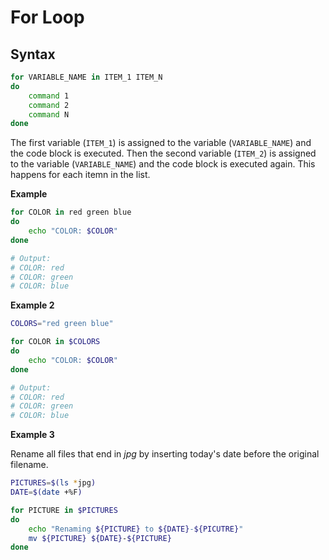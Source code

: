 # For Loop

## Syntax

```sh
for VARIABLE_NAME in ITEM_1 ITEM_N
do
    command 1
    command 2
    command N
done
```

The first variable (`ITEM_1`) is assigned to the variable (`VARIABLE_NAME`) and the code block is executed. Then the second variable (`ITEM_2`) is assigned to the variable (`VARIABLE_NAME`) and the code block is executed again. This happens for each itemn in the list.

**Example**

```sh
for COLOR in red green blue
do
    echo "COLOR: $COLOR"
done

# Output:
# COLOR: red
# COLOR: green
# COLOR: blue
```
**Example 2**

```sh
COLORS="red green blue"

for COLOR in $COLORS
do
    echo "COLOR: $COLOR"
done

# Output:
# COLOR: red
# COLOR: green
# COLOR: blue
```

**Example 3**

Rename all files that end in _jpg_ by inserting today's date before the original filename.

```sh
PICTURES=$(ls *jpg)
DATE=$(date +%F)

for PICTURE in $PICTURES
do
    echo "Renaming ${PICTURE} to ${DATE}-${PICUTRE}"
    mv ${PICTURE} ${DATE}-${PICTURE}
done
```

